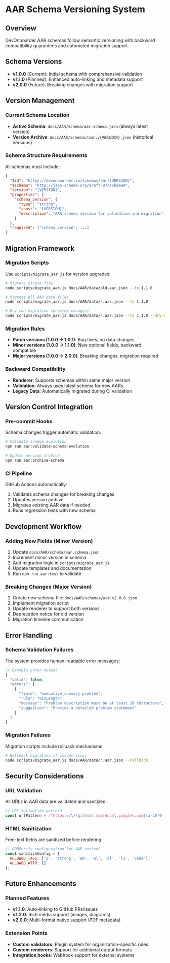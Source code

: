 # AAR Schema Versioning System

## Overview

DevOnboarder AAR schemas follow semantic versioning with backward compatibility guarantees and automated migration support.

## Schema Versions

- **v1.0.0** (Current): Initial schema with comprehensive validation
- **v1.1.0** (Planned): Enhanced auto-linking and metadata support
- **v2.0.0** (Future): Breaking changes with migration support

## Version Management

### Current Schema Location

- **Active Schema**: `docs/AAR/schema/aar.schema.json` (always latest version)
- **Version Archive**: `docs/AAR/schemas/aar.v{VERSION}.json` (historical versions)

### Schema Structure Requirements

All schemas must include:

```json
{
  "$id": "https://devonboarder.io/schemas/aar/{VERSION}",
  "$schema": "http://json-schema.org/draft-07/schema#",
  "version": "{VERSION}",
  "properties": {
    "schema_version": {
      "type": "string",
      "const": "{VERSION}",
      "description": "AAR schema version for validation and migration"
    }
  },
  "required": ["schema_version", ...]
}
```

## Migration Framework

### Migration Scripts

Use `scripts/migrate_aar.js` for version upgrades:

```bash
# Migrate single file
node scripts/migrate_aar.js docs/AAR/data/old.aar.json --to 1.1.0

# Migrate all AAR data files
node scripts/migrate_aar.js docs/AAR/data/*.aar.json --to 1.1.0

# Dry run migration (preview changes)
node scripts/migrate_aar.js docs/AAR/data/*.aar.json --to 1.1.0 --dry-run
```

### Migration Rules

- **Patch versions (1.0.0 → 1.0.1)**: Bug fixes, no data changes
- **Minor versions (1.0.0 → 1.1.0)**: New optional fields, backward compatible
- **Major versions (1.0.0 → 2.0.0)**: Breaking changes, migration required

### Backward Compatibility

- **Renderer**: Supports schemas within same major version
- **Validation**: Always uses latest schema for new AARs
- **Legacy Data**: Automatically migrated during CI validation

## Version Control Integration

### Pre-commit Hooks

Schema changes trigger automatic validation:

```bash
# Validate schema evolution
npm run aar:validate-schema-evolution

# Update version archive
npm run aar:archive-schema
```

### CI Pipeline

GitHub Actions automatically:

1. Validates schema changes for breaking changes
2. Updates version archive
3. Migrates existing AAR data if needed
4. Runs regression tests with new schema

## Development Workflow

### Adding New Fields (Minor Version)

1. Update `docs/AAR/schema/aar.schema.json`
2. Increment minor version in schema
3. Add migration logic in `scripts/migrate_aar.js`
4. Update templates and documentation
5. Run `npm run aar:test` to validate

### Breaking Changes (Major Version)

1. Create new schema file: `docs/AAR/schemas/aar.v2.0.0.json`
2. Implement migration script
3. Update renderer to support both versions
4. Deprecation notice for old version
5. Migration timeline communication

## Error Handling

### Schema Validation Failures

The system provides human-readable error messages:

```javascript
// Example error output
{
  "valid": false,
  "errors": [
    {
      "field": "executive_summary.problem",
      "rule": "minLength",
      "message": "Problem description must be at least 10 characters",
      "suggestion": "Provide a detailed problem statement"
    }
  ]
}
```

### Migration Failures

Migration scripts include rollback mechanisms:

```bash
# Rollback migration if issues occur
node scripts/migrate_aar.js docs/AAR/data/*.aar.json --rollback
```

## Security Considerations

### URL Validation

All URLs in AAR data are validated and sanitized:

```javascript
// URL validation pattern
const urlPattern = /^https:\/\/(github\.com|docs\.google\.com|[a-z0-9-]+\.devonboarder\.io)/;
```

### HTML Sanitization

Free-text fields are sanitized before rendering:

```javascript
// DOMPurify configuration for AAR content
const sanitizeConfig = {
  ALLOWED_TAGS: ['p', 'strong', 'em', 'ul', 'ol', 'li', 'code'],
  ALLOWED_ATTR: []
};
```

## Future Enhancements

### Planned Features

- **v1.1.0**: Auto-linking to GitHub PRs/issues
- **v1.2.0**: Rich media support (images, diagrams)
- **v2.0.0**: Multi-format native support (PDF metadata)

### Extension Points

- **Custom validators**: Plugin system for organization-specific rules
- **Custom renderers**: Support for additional output formats
- **Integration hooks**: Webhook support for external systems
